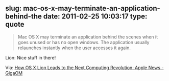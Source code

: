 slug: mac-os-x-may-terminate-an-application-behind-the
date: 2011-02-25 10:03:17
type: quote
---

> Mac OS X may terminate an application behind the scenes when it goes unused or has no open windows. The application usually relaunches instantly when the user accesses it again.

Lion: Nice stuff in there!

 Via: [How OS X Lion Leads to the Next Computing Revolution: Apple News - GigaOM](http://gigaom.com/apple/how-mac-os-x-lion-leads-to-the-next-computing-revolution/)
